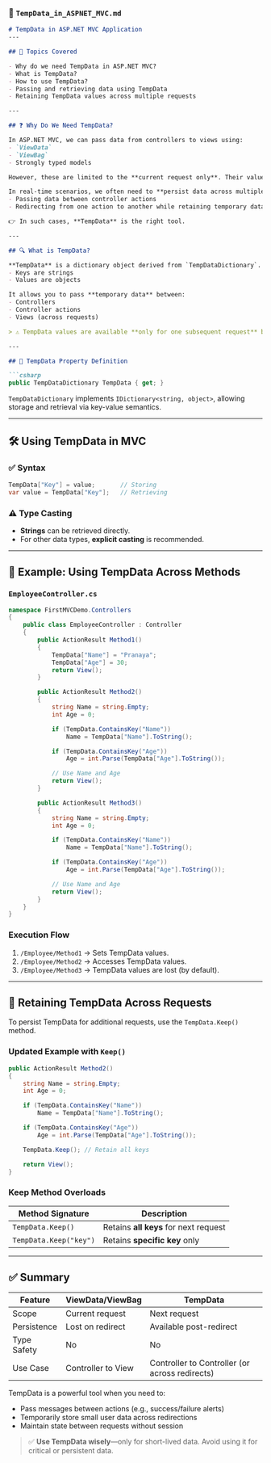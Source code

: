 ### 📘 `TempData_in_ASPNET_MVC.md`

````markdown
# TempData in ASP.NET MVC Application
---

## 📌 Topics Covered

- Why do we need TempData in ASP.NET MVC?
- What is TempData?
- How to use TempData?
- Passing and retrieving data using TempData
- Retaining TempData values across multiple requests

---

## ❓ Why Do We Need TempData?

In ASP.NET MVC, we can pass data from controllers to views using:
- `ViewData`
- `ViewBag`
- Strongly typed models

However, these are limited to the **current request only**. Their values are lost if redirection occurs.

In real-time scenarios, we often need to **persist data across multiple requests**, such as:
- Passing data between controller actions
- Redirecting from one action to another while retaining temporary data

👉 In such cases, **TempData** is the right tool.

---

## 🔍 What is TempData?

**TempData** is a dictionary object derived from `TempDataDictionary`. It stores **key-value pairs**, where:
- Keys are strings
- Values are objects

It allows you to pass **temporary data** between:
- Controllers
- Controller actions
- Views (across requests)

> ⚠️ TempData values are available **only for one subsequent request** by default.

---

## 🔑 TempData Property Definition

```csharp
public TempDataDictionary TempData { get; }
````

`TempDataDictionary` implements `IDictionary<string, object>`, allowing storage and retrieval via key-value semantics.

---

## 🛠️ Using TempData in MVC

### ✅ Syntax

```csharp
TempData["Key"] = value;       // Storing
var value = TempData["Key"];   // Retrieving
```

### ⚠️ Type Casting

* **Strings** can be retrieved directly.
* For other data types, **explicit casting** is recommended.

---

## 🧪 Example: Using TempData Across Methods

### `EmployeeController.cs`

```csharp
namespace FirstMVCDemo.Controllers
{
    public class EmployeeController : Controller
    {
        public ActionResult Method1()
        {
            TempData["Name"] = "Pranaya";
            TempData["Age"] = 30;
            return View();
        }

        public ActionResult Method2()
        {
            string Name = string.Empty;
            int Age = 0;

            if (TempData.ContainsKey("Name"))
                Name = TempData["Name"].ToString();

            if (TempData.ContainsKey("Age"))
                Age = int.Parse(TempData["Age"].ToString());

            // Use Name and Age
            return View();
        }

        public ActionResult Method3()
        {
            string Name = string.Empty;
            int Age = 0;

            if (TempData.ContainsKey("Name"))
                Name = TempData["Name"].ToString();

            if (TempData.ContainsKey("Age"))
                Age = int.Parse(TempData["Age"].ToString());

            // Use Name and Age
            return View();
        }
    }
}
```

### Execution Flow

1. `/Employee/Method1` → Sets TempData values.
2. `/Employee/Method2` → Accesses TempData values.
3. `/Employee/Method3` → TempData values are lost (by default).

---

## 🔁 Retaining TempData Across Requests

To persist TempData for additional requests, use the `TempData.Keep()` method.

### Updated Example with `Keep()`

```csharp
public ActionResult Method2()
{
    string Name = string.Empty;
    int Age = 0;

    if (TempData.ContainsKey("Name"))
        Name = TempData["Name"].ToString();

    if (TempData.ContainsKey("Age"))
        Age = int.Parse(TempData["Age"].ToString());

    TempData.Keep(); // Retain all keys

    return View();
}
```

### Keep Method Overloads

| Method Signature       | Description                           |
| ---------------------- | ------------------------------------- |
| `TempData.Keep()`      | Retains **all keys** for next request |
| `TempData.Keep("key")` | Retains **specific key** only         |

---

## ✅ Summary

| Feature     | ViewData/ViewBag   | TempData                                       |
| ----------- | ------------------ | ---------------------------------------------- |
| Scope       | Current request    | Next request                                   |
| Persistence | Lost on redirect   | Available post-redirect                        |
| Type Safety | No                 | No                                             |
| Use Case    | Controller to View | Controller to Controller (or across redirects) |

TempData is a powerful tool when you need to:

* Pass messages between actions (e.g., success/failure alerts)
* Temporarily store small user data across redirections
* Maintain state between requests without session

> ✅ **Use TempData wisely**—only for short-lived data. Avoid using it for critical or persistent data.

